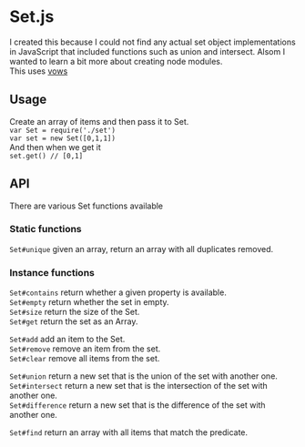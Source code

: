 # Set.js  
  
I created this because I could not find any actual set object implementations in JavaScript that included functions such as union and intersect. Alsom I wanted to learn a bit more about creating node modules.  
This uses [vows](http://vowsjs.org/ "vows")  
  
## Usage  
  
Create an array of items and then pass it to Set.  
`var Set = require('./set')`  
`var set = new Set([0,1,1])`  
And then when we get it  
`set.get() // [0,1]`  
  
## API  
There are various Set functions available  
  
### Static functions  
`Set#unique` given an array, return an array with all duplicates removed.  
  
### Instance functions  
`Set#contains` return whether a given property is available.  
`Set#empty` return whether the set in empty.  
`Set#size` return the size of the Set.  
`Set#get` return the set as an Array.  
  
`Set#add` add an item to the Set.  
`Set#remove` remove an item from the set.  
`Set#clear` remove all items from the set.  
  
`Set#union` return a new set that is the union of the set with another one.  
`Set#intersect` return a new set that is the intersection of the set with another one.  
`Set#difference` return a new set that is the difference of the set with another one.  
  
`Set#find` return an array with all items that match the predicate.  
